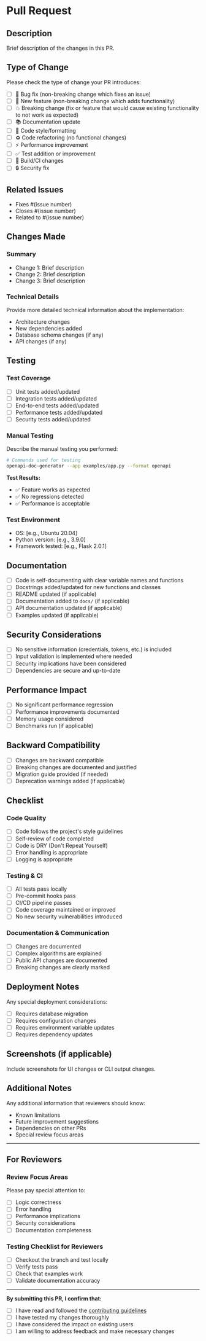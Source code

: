 # Pull Request

## Description

Brief description of the changes in this PR.

## Type of Change

Please check the type of change your PR introduces:

- [ ] 🐛 Bug fix (non-breaking change which fixes an issue)
- [ ] 🚀 New feature (non-breaking change which adds functionality)
- [ ] 💥 Breaking change (fix or feature that would cause existing functionality to not work as expected)
- [ ] 📚 Documentation update
- [ ] 🎨 Code style/formatting
- [ ] ♻️ Code refactoring (no functional changes)
- [ ] ⚡ Performance improvement
- [ ] ✅ Test addition or improvement
- [ ] 🔧 Build/CI changes
- [ ] 🔒 Security fix

## Related Issues

- Fixes #(issue number)
- Closes #(issue number)
- Related to #(issue number)

## Changes Made

### Summary
- Change 1: Brief description
- Change 2: Brief description
- Change 3: Brief description

### Technical Details
Provide more detailed technical information about the implementation:

- Architecture changes
- New dependencies added
- Database schema changes (if any)
- API changes (if any)

## Testing

### Test Coverage
- [ ] Unit tests added/updated
- [ ] Integration tests added/updated
- [ ] End-to-end tests added/updated
- [ ] Performance tests added/updated
- [ ] Security tests added/updated

### Manual Testing
Describe the manual testing you performed:

```bash
# Commands used for testing
openapi-doc-generator --app examples/app.py --format openapi
```

**Test Results:**
- ✅ Feature works as expected
- ✅ No regressions detected
- ✅ Performance is acceptable

### Test Environment
- OS: [e.g., Ubuntu 20.04]
- Python version: [e.g., 3.9.0]
- Framework tested: [e.g., Flask 2.0.1]

## Documentation

- [ ] Code is self-documenting with clear variable names and functions
- [ ] Docstrings added/updated for new functions and classes
- [ ] README updated (if applicable)
- [ ] Documentation added to `docs/` (if applicable)
- [ ] API documentation updated (if applicable)
- [ ] Examples updated (if applicable)

## Security Considerations

- [ ] No sensitive information (credentials, tokens, etc.) is included
- [ ] Input validation is implemented where needed
- [ ] Security implications have been considered
- [ ] Dependencies are secure and up-to-date

## Performance Impact

- [ ] No significant performance regression
- [ ] Performance improvements documented
- [ ] Memory usage considered
- [ ] Benchmarks run (if applicable)

## Backward Compatibility

- [ ] Changes are backward compatible
- [ ] Breaking changes are documented and justified
- [ ] Migration guide provided (if needed)
- [ ] Deprecation warnings added (if applicable)

## Checklist

### Code Quality
- [ ] Code follows the project's style guidelines
- [ ] Self-review of code completed
- [ ] Code is DRY (Don't Repeat Yourself)
- [ ] Error handling is appropriate
- [ ] Logging is appropriate

### Testing & CI
- [ ] All tests pass locally
- [ ] Pre-commit hooks pass
- [ ] CI/CD pipeline passes
- [ ] Code coverage maintained or improved
- [ ] No new security vulnerabilities introduced

### Documentation & Communication
- [ ] Changes are documented
- [ ] Complex algorithms are explained
- [ ] Public API changes are documented
- [ ] Breaking changes are clearly marked

## Deployment Notes

Any special deployment considerations:

- [ ] Requires database migration
- [ ] Requires configuration changes
- [ ] Requires environment variable updates
- [ ] Requires dependency updates

## Screenshots (if applicable)

Include screenshots for UI changes or CLI output changes.

## Additional Notes

Any additional information that reviewers should know:

- Known limitations
- Future improvement suggestions
- Dependencies on other PRs
- Special review focus areas

---

## For Reviewers

### Review Focus Areas
Please pay special attention to:

- [ ] Logic correctness
- [ ] Error handling
- [ ] Performance implications
- [ ] Security considerations
- [ ] Documentation completeness

### Testing Checklist for Reviewers
- [ ] Checkout the branch and test locally
- [ ] Verify tests pass
- [ ] Check that examples work
- [ ] Validate documentation accuracy

---

**By submitting this PR, I confirm that:**

- [ ] I have read and followed the [contributing guidelines](CONTRIBUTING.md)
- [ ] I have tested my changes thoroughly
- [ ] I have considered the impact on existing users
- [ ] I am willing to address feedback and make necessary changes